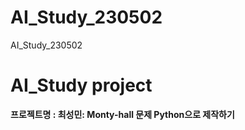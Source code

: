 # AI_Study_230502
AI_Study_230502

# AI_Study project
**프로젝트명 : 최성민: Monty-hall 문제 Python으로 제작하기**

